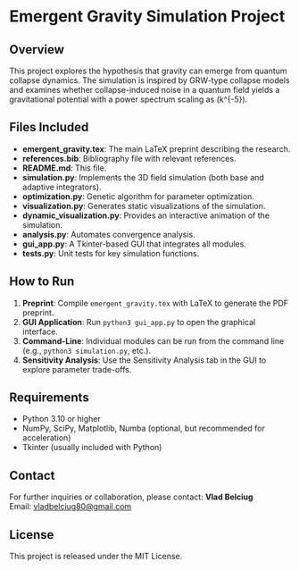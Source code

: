 # Emergent Gravity Simulation Project

## Overview
This project explores the hypothesis that gravity can emerge from quantum collapse dynamics. The simulation is inspired by GRW-type collapse models and examines whether collapse-induced noise in a quantum field yields a gravitational potential with a power spectrum scaling as \(k^{-5}\).

## Files Included
- **emergent_gravity.tex**: The main LaTeX preprint describing the research.
- **references.bib**: Bibliography file with relevant references.
- **README.md**: This file.
- **simulation.py**: Implements the 3D field simulation (both base and adaptive integrators).
- **optimization.py**: Genetic algorithm for parameter optimization.
- **visualization.py**: Generates static visualizations of the simulation.
- **dynamic_visualization.py**: Provides an interactive animation of the simulation.
- **analysis.py**: Automates convergence analysis.
- **gui_app.py**: A Tkinter-based GUI that integrates all modules.
- **tests.py**: Unit tests for key simulation functions.

## How to Run
1. **Preprint**: Compile `emergent_gravity.tex` with LaTeX to generate the PDF preprint.
2. **GUI Application**: Run `python3 gui_app.py` to open the graphical interface.
3. **Command-Line**: Individual modules can be run from the command line (e.g., `python3 simulation.py`, etc.).
4. **Sensitivity Analysis**: Use the Sensitivity Analysis tab in the GUI to explore parameter trade-offs.

## Requirements
- Python 3.10 or higher
- NumPy, SciPy, Matplotlib, Numba (optional, but recommended for acceleration)
- Tkinter (usually included with Python)

## Contact
For further inquiries or collaboration, please contact:
**Vlad Belciug**  
Email: [vladbelciug80@gmail.com](mailto:vladbelciug80@gmail.com)

## License
This project is released under the MIT License.

